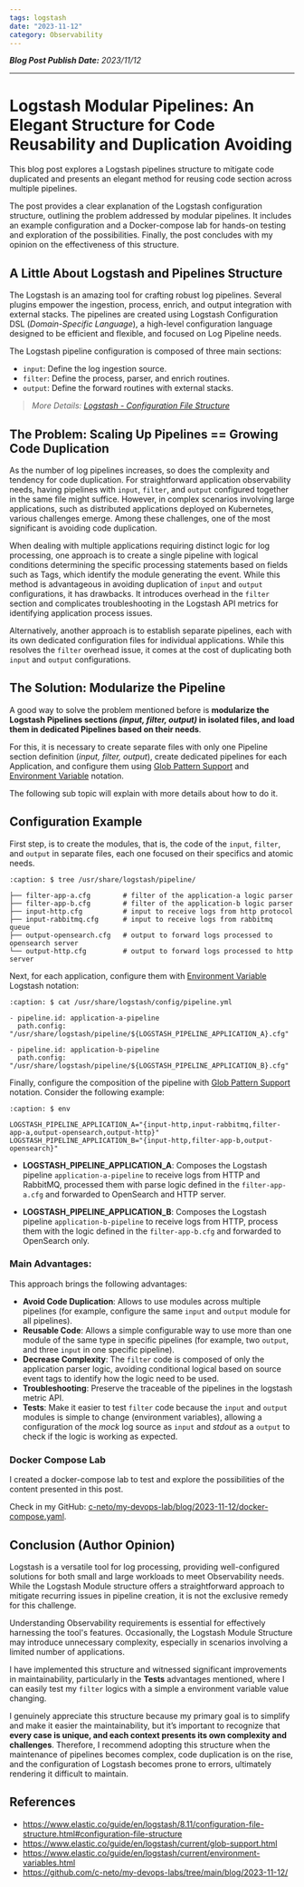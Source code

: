 ```yaml
---
tags: logstash
date: "2023-11-12"
category: Observability
---
```


*__Blog Post Publish Date:__ 2023/11/12*

---

# Logstash Modular Pipelines: An Elegant Structure for Code Reusability and Duplication Avoiding

This blog post explores a Logstash pipelines structure to mitigate code duplicated and presents an elegant method for reusing code section across multiple pipelines.

The post provides a clear explanation of the Logstash configuration structure, outlining the problem addressed by modular pipelines. It includes an example configuration and a Docker-compose lab for hands-on testing and exploration of the possibilities. Finally, the post concludes with my opinion on the effectiveness of this structure.

## A Little About Logstash and Pipelines Structure

The Logstash is an amazing tool for crafting robust log pipelines. Several plugins empower the ingestion, process, enrich, and output integration with external stacks. The pipelines are created using Logstash Configuration DSL (_Domain-Specific Language_), a high-level configuration language designed to be efficient and flexible, and focused on Log Pipeline needs.

The Logstash pipeline configuration is composed of three main sections:

- `input`: Define the log ingestion source.
- `filter`: Define the process, parser, and enrich routines.
- `output`: Define the forward routines with external stacks.

> _<i class="fa-solid fa-link"></i> More Details: [Logstash - Configuration File Structure](https://www.elastic.co/guide/en/logstash/8.11/configuration-file-structure.html#configuration-file-structure)_

## The Problem: Scaling Up Pipelines == Growing Code Duplication

As the number of log pipelines increases, so does the complexity and tendency for code duplication. For straightforward application observability needs, having pipelines with `input`, `filter`, and `output` configured together in the same file might suffice. However, in complex scenarios involving large applications, such as distributed applications deployed on Kubernetes, various challenges emerge. Among these challenges, one of the most significant is avoiding code duplication.

When dealing with multiple applications requiring distinct logic for log processing, one approach is to create a single pipeline with logical conditions determining the specific processing statements based on fields such as Tags, which identify the module generating the event. While this method is advantageous in avoiding duplication of `input` and `output` configurations, it has drawbacks. It introduces overhead in the `filter` section and complicates troubleshooting in the Logstash API metrics for identifying application process issues.

Alternatively, another approach is to establish separate pipelines, each with its own dedicated configuration files for individual applications. While this resolves the `filter` overhead issue, it comes at the cost of duplicating both `input` and `output` configurations.

## The Solution: Modularize the Pipeline

A good way to solve the problem mentioned before is __modularize the Logstash Pipelines sections _(input, filter, output)_ in isolated files, and load them in dedicated Pipelines based on their needs__.

For this, it is necessary to create separate files with only one Pipeline section definition (_input, filter, output_), create dedicated pipelines for each Application, and configure them using [
Glob Pattern Support](https://www.elastic.co/guide/en/logstash/current/glob-support.html) and [Environment Variable](https://www.elastic.co/guide/en/logstash/current/environment-variables.html) notation.

The following sub topic will explain with more details about how to do it.

## Configuration Example

First step, is to create the modules, that is, the code of the `input`, `filter`, and `output` in separate files, each one focused on their specifics and atomic needs.

```{code-block} bash
:caption: $ tree /usr/share/logstash/pipeline/

├── filter-app-a.cfg        # filter of the application-a logic parser
├── filter-app-b.cfg        # filter of the application-b logic parser
├── input-http.cfg          # input to receive logs from http protocol
├── input-rabbitmq.cfg      # input to receive logs from rabbitmq queue
├── output-opensearch.cfg   # output to forward logs processed to opensearch server 
└── output-http.cfg         # output to forward logs processed to http server
```

Next, for each application, configure them with [Environment Variable](https://www.elastic.co/guide/en/logstash/current/environment-variables.html) Logstash notation:

```{code-block} yaml
:caption: $ cat /usr/share/logstash/config/pipeline.yml

- pipeline.id: application-a-pipeline
  path.config: "/usr/share/logstash/pipeline/${LOGSTASH_PIPELINE_APPLICATION_A}.cfg"

- pipeline.id: application-b-pipeline
  path.config: "/usr/share/logstash/pipeline/${LOGSTASH_PIPELINE_APPLICATION_B}.cfg"
```

Finally, configure the composition of the pipeline with [Glob Pattern Support](https://www.elastic.co/guide/en/logstash/current/glob-support.html) notation. Consider the following example:

```{code-block} bash
:caption: $ env

LOGSTASH_PIPELINE_APPLICATION_A="{input-http,input-rabbitmq,filter-app-a,output-opensearch,output-http}"
LOGSTASH_PIPELINE_APPLICATION_B="{input-http,filter-app-b,output-opensearch}"
```

- __LOGSTASH_PIPELINE_APPLICATION_A__: Composes the Logstash pipeline `application-a-pipeline` to receive logs from HTTP and RabbitMQ, processed them with parse logic defined in the `filter-app-a.cfg` and forwarded to OpenSearch and HTTP server.

- __LOGSTASH_PIPELINE_APPLICATION_B__: Composes the Logstash pipeline `application-b-pipeline` to receive logs from HTTP, process them with the logic defined in the `filter-app-b.cfg` and forwarded to OpenSearch only.

### Main Advantages:

This approach brings the following advantages:

- __Avoid Code Duplication__: Allows to use modules across multiple pipelines (for example, configure the same `input` and `output` module for all pipelines).
- __Reusable Code__: Allows a simple configurable way to use more than one module of the same type in specific pipelines (for example, two `output`, and three `input` in one specific pipeline).
- __Decrease Complexity__: The `filter` code is composed of only the application parser logic, avoiding conditional logical based on source event tags to identify how the logic need to be used.
- __Troubleshooting__: Preserve the traceable of the pipelines in the logstash metric API.
- __Tests__: Make it easier to test `filter` code because the `input` and `output` modules is simple to change (environment variables), allowing a configuration of the _mock_ log source as `input` and _stdout_ as a `output` to check if the logic is working as expected.

### Docker Compose Lab

I created a docker-compose lab to test and explore the possibilities of the content presented in this post. 

Check in my GitHub: <i class="fa-brands fa-github"></i> [c-neto/my-devops-lab/blog/2023-11-12/docker-compose.yaml](https://github.com/c-neto/my-devops-labs/tree/main/blog/2023-11-12/).

## Conclusion (Author Opinion)

Logstash is a versatile tool for log processing, providing well-configured solutions for both small and large workloads to meet Observability needs. While the Logstash Module structure offers a straightforward approach to mitigate recurring issues in pipeline creation, it is not the exclusive remedy for this challenge.

Understanding Observability requirements is essential for effectively harnessing the tool's features. Occasionally, the Logstash Module Structure may introduce unnecessary complexity, especially in scenarios involving a limited number of applications.

I have implemented this structure and witnessed significant improvements in maintainability, particularly in the __Tests__ advantages mentioned, where I can easily test my `filter` logics with a simple a environment variable value changing.

I genuinely appreciate this structure because my primary goal is to simplify and make it easier the maintainability, but it’s important to recognize that __every case is unique, and each context presents its own complexity and challenges__. Therefore, I recommend adopting this structure when the maintenance of pipelines becomes complex, code duplication is on the rise, and the configuration of Logstash becomes prone to errors, ultimately rendering it difficult to maintain.

## References

- <https://www.elastic.co/guide/en/logstash/8.11/configuration-file-structure.html#configuration-file-structure>
- <https://www.elastic.co/guide/en/logstash/current/glob-support.html>
- <https://www.elastic.co/guide/en/logstash/current/environment-variables.html>
- <https://github.com/c-neto/my-devops-labs/tree/main/blog/2023-11-12/>
